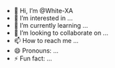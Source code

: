 - 👋 Hi, I’m @White-XA
- 👀 I’m interested in ...
- 🌱 I’m currently learning ...
- 💞️ I’m looking to collaborate on ...
- 📫 How to reach me ...
- 😄 Pronouns: ...
- ⚡ Fun fact: ...

<!---
White-XA/White-XA is a ✨ special ✨ repository because its `README.md` (this file) appears on your GitHub profile.
You can click the Preview link to take a look at your changes.
--->
